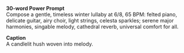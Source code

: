 **30-word Power Prompt**  
Compose a gentle, timeless winter lullaby at 6/8, 65 BPM: felted piano, delicate guitar, airy choir, light strings, celesta sparkles; serene major harmonies, singable melody, cathedral reverb, universal comfort for all.

**Caption**  
A candlelit hush woven into melody.
